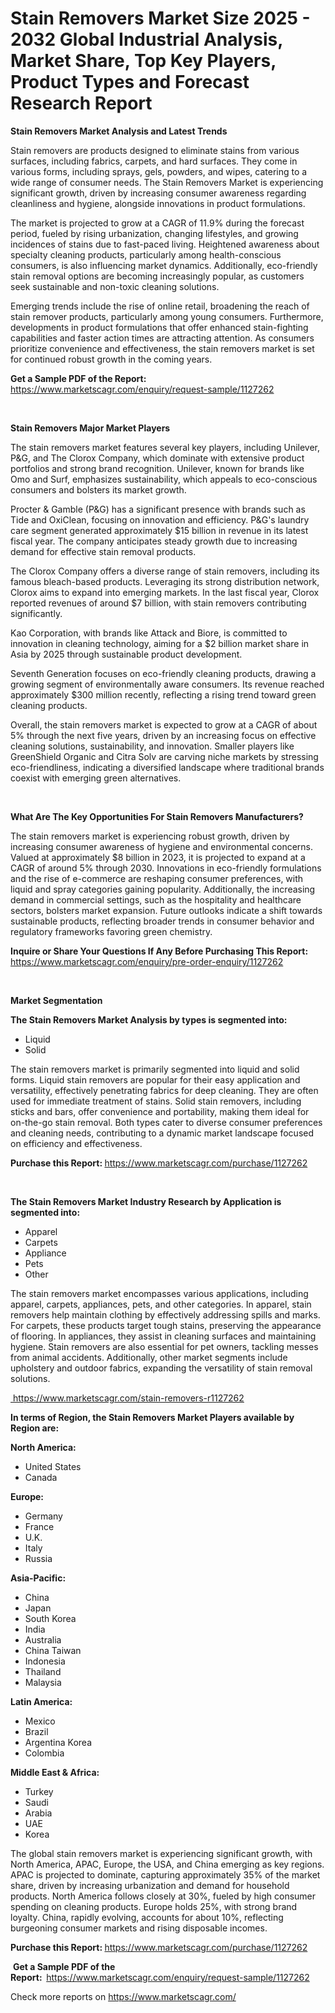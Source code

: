 <p><h1>Stain Removers Market Size 2025 - 2032 Global Industrial Analysis, Market Share, Top Key Players, Product Types and Forecast Research Report</h1></p><p><strong>Stain Removers Market Analysis and Latest Trends</strong></p>
<p><p>Stain removers are products designed to eliminate stains from various surfaces, including fabrics, carpets, and hard surfaces. They come in various forms, including sprays, gels, powders, and wipes, catering to a wide range of consumer needs. The Stain Removers Market is experiencing significant growth, driven by increasing consumer awareness regarding cleanliness and hygiene, alongside innovations in product formulations.</p><p>The market is projected to grow at a CAGR of 11.9% during the forecast period, fueled by rising urbanization, changing lifestyles, and growing incidences of stains due to fast-paced living. Heightened awareness about specialty cleaning products, particularly among health-conscious consumers, is also influencing market dynamics. Additionally, eco-friendly stain removal options are becoming increasingly popular, as customers seek sustainable and non-toxic cleaning solutions.</p><p>Emerging trends include the rise of online retail, broadening the reach of stain remover products, particularly among young consumers. Furthermore, developments in product formulations that offer enhanced stain-fighting capabilities and faster action times are attracting attention. As consumers prioritize convenience and effectiveness, the stain removers market is set for continued robust growth in the coming years.</p></p>
<p><strong>Get a Sample PDF of the Report:&nbsp;</strong> <a href="https://www.marketscagr.com/enquiry/request-sample/1127262?utm_campaign=2339&utm_medium=2&utm_source=Github&utm_content=ia&utm_term=08022025&utm_id=stain-removers">https://www.marketscagr.com/enquiry/request-sample/1127262</a></p>
<p>&nbsp;</p>
<p><strong>Stain Removers Major Market Players</strong></p>
<p><p>The stain removers market features several key players, including Unilever, P&G, and The Clorox Company, which dominate with extensive product portfolios and strong brand recognition. Unilever, known for brands like Omo and Surf, emphasizes sustainability, which appeals to eco-conscious consumers and bolsters its market growth.</p><p>Procter & Gamble (P&G) has a significant presence with brands such as Tide and OxiClean, focusing on innovation and efficiency. P&G's laundry care segment generated approximately $15 billion in revenue in its latest fiscal year. The company anticipates steady growth due to increasing demand for effective stain removal products.</p><p>The Clorox Company offers a diverse range of stain removers, including its famous bleach-based products. Leveraging its strong distribution network, Clorox aims to expand into emerging markets. In the last fiscal year, Clorox reported revenues of around $7 billion, with stain removers contributing significantly.</p><p>Kao Corporation, with brands like Attack and Biore, is committed to innovation in cleaning technology, aiming for a $2 billion market share in Asia by 2025 through sustainable product development.</p><p>Seventh Generation focuses on eco-friendly cleaning products, drawing a growing segment of environmentally aware consumers. Its revenue reached approximately $300 million recently, reflecting a rising trend toward green cleaning products.</p><p>Overall, the stain removers market is expected to grow at a CAGR of about 5% through the next five years, driven by an increasing focus on effective cleaning solutions, sustainability, and innovation. Smaller players like GreenShield Organic and Citra Solv are carving niche markets by stressing eco-friendliness, indicating a diversified landscape where traditional brands coexist with emerging green alternatives.</p></p>
<p>&nbsp;</p>
<p><strong>What Are The Key Opportunities For Stain Removers Manufacturers?</strong></p>
<p><p>The stain removers market is experiencing robust growth, driven by increasing consumer awareness of hygiene and environmental concerns. Valued at approximately $8 billion in 2023, it is projected to expand at a CAGR of around 5% through 2030. Innovations in eco-friendly formulations and the rise of e-commerce are reshaping consumer preferences, with liquid and spray categories gaining popularity. Additionally, the increasing demand in commercial settings, such as the hospitality and healthcare sectors, bolsters market expansion. Future outlooks indicate a shift towards sustainable products, reflecting broader trends in consumer behavior and regulatory frameworks favoring green chemistry.</p></p>
<p><strong>Inquire or Share Your Questions If Any Before Purchasing This Report:</strong> <a href="https://www.marketscagr.com/enquiry/pre-order-enquiry/1127262?utm_campaign=2339&utm_medium=2&utm_source=Github&utm_content=ia&utm_term=08022025&utm_id=stain-removers">https://www.marketscagr.com/enquiry/pre-order-enquiry/1127262</a></p>
<p>&nbsp;</p>
<p><strong>Market Segmentation</strong></p>
<p><strong>The Stain Removers Market Analysis by types is segmented into:</strong></p>
<p><ul><li>Liquid</li><li>Solid</li></ul></p>
<p><p>The stain removers market is primarily segmented into liquid and solid forms. Liquid stain removers are popular for their easy application and versatility, effectively penetrating fabrics for deep cleaning. They are often used for immediate treatment of stains. Solid stain removers, including sticks and bars, offer convenience and portability, making them ideal for on-the-go stain removal. Both types cater to diverse consumer preferences and cleaning needs, contributing to a dynamic market landscape focused on efficiency and effectiveness.</p></p>
<p><strong>Purchase this Report:&nbsp;</strong><a href="https://www.marketscagr.com/purchase/1127262?utm_campaign=2339&utm_medium=2&utm_source=Github&utm_content=ia&utm_term=08022025&utm_id=stain-removers">https://www.marketscagr.com/purchase/1127262</a></p>
<p>&nbsp;</p>
<p><strong>The Stain Removers Market Industry Research by Application is segmented into:</strong></p>
<p><ul><li>Apparel</li><li>Carpets</li><li>Appliance</li><li>Pets</li><li>Other</li></ul></p>
<p><p>The stain removers market encompasses various applications, including apparel, carpets, appliances, pets, and other categories. In apparel, stain removers help maintain clothing by effectively addressing spills and marks. For carpets, these products target tough stains, preserving the appearance of flooring. In appliances, they assist in cleaning surfaces and maintaining hygiene. Stain removers are also essential for pet owners, tackling messes from animal accidents. Additionally, other market segments include upholstery and outdoor fabrics, expanding the versatility of stain removal solutions.</p></p>
<p><a href="https://www.marketscagr.com/stain-removers-r1127262?utm_campaign=2339&utm_medium=2&utm_source=Github&utm_content=ia&utm_term=08022025&utm_id=stain-removers">&nbsp;https://www.marketscagr.com/stain-removers-r1127262</a></p>
<p><strong>In terms of Region, the Stain Removers Market Players available by Region are:</strong></p>
<p>
    <p> <strong> North America: </strong>
        <ul>
            <li>United States</li>
            <li>Canada</li>
        </ul>
        </p> 
    <p> <strong> Europe: </strong>
        <ul>
            <li>Germany</li>
            <li>France</li>
            <li>U.K.</li>
            <li>Italy</li>
            <li>Russia</li>
        </ul>
        </p> 
    <p> <strong> Asia-Pacific: </strong>
        <ul>
            <li>China</li>
            <li>Japan</li>
            <li>South Korea</li>
            <li>India</li>
            <li>Australia</li>
            <li>China Taiwan</li>
            <li>Indonesia</li>
            <li>Thailand</li>
            <li>Malaysia</li>
        </ul>
        </p> 
    <p> <strong> Latin America: </strong>
        <ul>
            <li>Mexico</li>
            <li>Brazil</li>
            <li>Argentina Korea</li>
            <li>Colombia</li>
        </ul>
        </p> 
    <p> <strong> Middle East & Africa: </strong>
        <ul>
            <li>Turkey</li>
            <li>Saudi</li>
            <li>Arabia</li>
            <li>UAE</li>
            <li>Korea</li>
        </ul>
    </p>
    </p>
<p><p>The global stain removers market is experiencing significant growth, with North America, APAC, Europe, the USA, and China emerging as key regions. APAC is projected to dominate, capturing approximately 35% of the market share, driven by increasing urbanization and demand for household products. North America follows closely at 30%, fueled by high consumer spending on cleaning products. Europe holds 25%, with strong brand loyalty. China, rapidly evolving, accounts for about 10%, reflecting burgeoning consumer markets and rising disposable incomes.</p></p>
<p><strong>Purchase this Report: </strong><a href="https://www.marketscagr.com/purchase/1127262?utm_campaign=2339&utm_medium=2&utm_source=Github&utm_content=ia&utm_term=08022025&utm_id=stain-removers">https://www.marketscagr.com/purchase/1127262</a></p>
<p>&nbsp;<strong>Get a Sample PDF of the Report:&nbsp;&nbsp;</strong><a href="https://www.marketscagr.com/enquiry/request-sample/1127262?utm_campaign=2339&utm_medium=2&utm_source=Github&utm_content=ia&utm_term=08022025&utm_id=stain-removers">https://www.marketscagr.com/enquiry/request-sample/1127262</a></p>
<p><strong></strong></p>
<p>Check more reports on <a href="https://www.marketscagr.com/?utm_campaign=2339&utm_medium=2&utm_source=Github&utm_content=ia&utm_term=08022025&utm_id=stain-removers">https://www.marketscagr.com/</a></p>